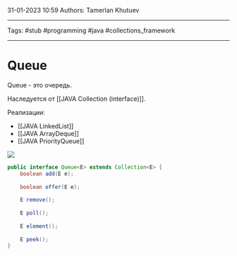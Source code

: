31-01-2023
10:59
Authors: Tamerlan Khutuev
***
Tags: #stub #programming #java #collections_framework 
***
# Queue
Queue - это очередь.

Наследуется от [[JAVA Collection (interface)]].

Реализации:
- [[JAVA LinkedList]]
- [[JAVA ArrayDeque]]
- [[JAVA PriorityQueue]]

![](https://blog.skillfactory.ru/wp-content/uploads/2022/06/java-collect-7-6134667.png)

```java
public interface Queue<E> extends Collection<E> {  
	boolean add(E e);  
  
	boolean offer(E e);  
  
	E remove();  
  
	E poll();  
  
	E element();  
  
	E peek();  
}
```